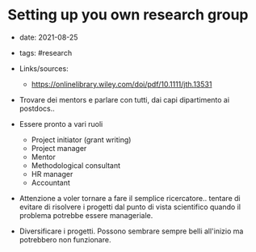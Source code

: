 
# Setting up you own research group
- date: 2021-08-25
- tags: #research 
- Links/sources: 
	- https://onlinelibrary.wiley.com/doi/pdf/10.1111/jth.13531

- Trovare dei mentors e parlare con tutti, dai capi dipartimento ai postdocs..
- Essere pronto a vari ruoli 	
	- Project initiator (grant writing)
	- Project manager 
	- Mentor
	- Methodological consultant 
	- HR manager 
	- Accountant 
- Attenzione a voler tornare a fare il semplice ricercatore.. tentare di evitare di risolvere i progetti dal punto di vista scientifico quando il problema potrebbe essere manageriale. 
- Diversificare i progetti. Possono sembrare sempre belli all'inizio ma potrebbero non funzionare.
